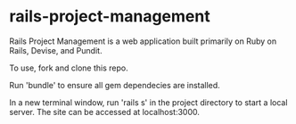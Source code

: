 # rails-project-management

Rails Project Management is a web application built primarily on Ruby on Rails, Devise, and Pundit.

To use, fork and clone this repo.

Run 'bundle' to ensure all gem dependecies are installed.

In a new terminal window, run 'rails s' in the project directory to start a local server. The site can be accessed at localhost:3000.
